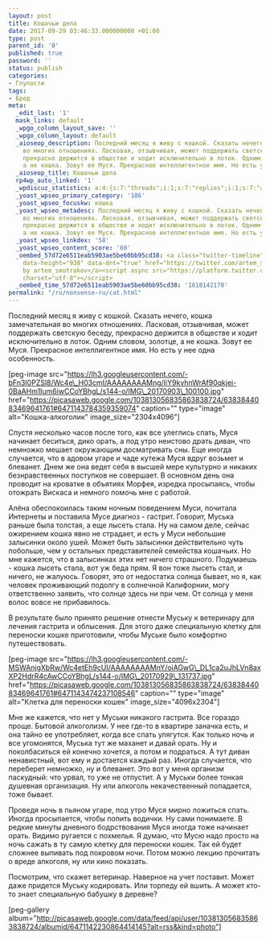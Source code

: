 ```yaml
---
layout: post
title: Кошачьи дела
date: 2017-09-29 03:46:33.000000000 +01:00
type: post
parent_id: '0'
published: true
password: ''
status: publish
categories:
- Глупости
tags:
- Бред
meta:
  _edit_last: '1'
  mask_links: default
  _wpgo_column_layout_save: ''
  _wpgo_column_layout: default
  _aioseop_description: Последний месяц я живу с кошкой. Сказать нечего, кошка замечательная
    во многих отношениях. Ласковая, отзывчивая, может поддержать светскую беседу,
    прекрасно держится в обществе и ходит исключительно в лоток. Одним словом, золотце,
    а не кошка. Зовут ее Муся. Прекрасное интеллигентное имя. Но есть у нее одна особенность.
  _aioseop_title: Кошачьи дела
  rp4wp_auto_linked: '1'
  _wpdiscuz_statistics: a:4:{s:7:"threads";i:1;s:7:"replies";i:1;s:7:"authors";i:2;s:14:"recent_authors";a:2:{i:0;O:8:"stdClass":3:{s:20:"comment_author_email";s:25:"artem.smotrakov@gmail.com";s:14:"comment_author";s:5:"artem";s:7:"user_id";s:1:"1";}i:1;O:8:"stdClass":3:{s:20:"comment_author_email";s:25:"filatoff.andrey@gmail.com";s:14:"comment_author";s:24:"Торпедоносец";s:7:"user_id";s:1:"0";}}}
  _yoast_wpseo_primary_category: '186'
  _yoast_wpseo_focuskw: кошка
  _yoast_wpseo_metadesc: Последний месяц я живу с кошкой. Сказать нечего, кошка замечательная
    во многих отношениях. Ласковая, отзывчивая, может поддержать светскую беседу,
    прекрасно держится в обществе и ходит исключительно в лоток. Одним словом, золотце,
    а не кошка. Зовут ее Муся. Прекрасное интеллигентное имя. Но есть у нее одна особенность.
  _yoast_wpseo_linkdex: '58'
  _yoast_wpseo_content_score: '60'
  _oembed_57d72e6511eab5903ae5be60bb95cd38: <a class="twitter-timeline" data-width="625"
    data-height="938" data-dnt="true" href="https://twitter.com/artem_smotrakov?ref_src=twsrc%5Etfw">Tweets
    by artem_smotrakov</a><script async src="https://platform.twitter.com/widgets.js"
    charset="utf-8"></script>
  _oembed_time_57d72e6511eab5903ae5be60bb95cd38: '1618142178'
permalink: "/ru/nonsense-ru/cat.html"
---
```

Последний месяц я живу с кошкой. Сказать нечего, кошка замечательная во многих отношениях. Ласковая, отзывчивая, может поддержать светскую беседу, прекрасно держится в обществе и ходит исключительно в лоток. Одним словом, золотце, а не кошка. Зовут ее Муся. Прекрасное интеллигентное имя. Но есть у нее одна особенность.

[peg-image src="https://lh3.googleusercontent.com/-bFn3I0PZSl8/Wc4e\_H03cmI/AAAAAAAAMng/IiY9kvhnWrAf90qkjei-0BaAHm1Ium6iwCCoYBhgL/s144-o/IMG\_20170903\_100100.jpg" href="https://picasaweb.google.com/103813056835863838724/6383844083469641761#6471143784359359074" caption="" type="image" alt="Кошка-алкоголик" image\_size="2304x4096"]

<!--more-->

Спустя несколько часов после того, как все улеглись спать, Муся начинает беситься, дико орать, а под утро неистово драть диван, что немножко мешает окружающим досматривать сны. Еще иногда случается, что в адовом угаре и чаде кутежа Муся вдруг возьмет и блеванет. Днем же она ведет себя в высшей мере культурно и никаких безнравственных поступков не совершает. В основном день она проводит на кроватке в объятиях Морфея, изредка просыпаясь, чтобы отожрать Вискаса и немного помочь мне с работой.

Алёна обеспокоилась таким ночным поведением Муси, почитала Интернеты и поставила Мусе диагноз - гастрит. Говорит, Муська раньше была толстая, а еще лысеть стала. Ну на самом деле, сейчас ожирением кошка явно не страдает, и есть у Муси небольшие залысинки около ушей. Может быть залысинки действительно чуть побольше, чем у остальных представителей семейства кошачьих. Но мне кажется, что в залысинках этих нет ничего страшного. Подумаешь - кошка лысеть стала, вот уж беда прям. Я вон тоже лысеть стал, и ничего, не жалуюсь. Говорят, это от недостатка солнца бывает, но я, как человек проживающий подолгу в солнечной Калифорнии, могу ответственно заявить, что солнце здесь ни при чем. От солнца у меня волос вовсе не прибавилось.

В результате было принято решение отнести Муську к ветеринару для лечения гастрита и облысения. Для этого даже специальную клетку для переноски кошке приготовили, чтобы Муське было комфортно путешествовать.

[peg-image src="https://lh3.googleusercontent.com/-MSWAnjgXbRw/Wc4etEh9cUI/AAAAAAAAMnY/oiAGwG\_DL1ca2uJhLVn8axXP2HdrR4cAwCCoYBhgL/s144-o/IMG\_20170929\_131737.jpg" href="https://picasaweb.google.com/103813056835863838724/6383844083469641761#6471143474237108546" caption="" type="image" alt="Клетка для переноски кошек" image\_size="4096x2304"]

Мне же кажется, что нет у Муськи никакого гастрита. Все гораздо проще. Бытовой алкоголизм. У нее где-то в квартире заначка есть, и она тайно ее употребляет, когда все спать улягутся. Как только ночь и все угомонятся, Муська тут же маханет и давай орать. Ну и поколбаситься ей конечно хочется, а потом и подраться. А тут диван ненавистный, вот ему и достается каждый раз. Иногда случается, что переберет немножко, ну и блеванет. Это вот у меня организм паскудный: что урвал, то уже не отпустит. А у Муськи более тонкая душевная организация. Ну или алкоголь некачественный попадается, тоже бывает.

Проведя ночь в пьяном угаре, под утро Муся мирно ложиться спать. Иногда просыпается, чтобы попить водички. Ну сами понимаете. В редкие минуты дневного бодрствования Муся иногда тоже начинает орать. Видимо ругается с похмелья. Я думаю, что Мусю надо просто на ночь сажать в ту самую клетку для переноски кошек. Так ей будет сложнее выпивать под покровом ночи. Потом можно лекцию прочитать о вреде алкоголя, ну или кино показать.

Посмотрим, что скажет ветеринар. Наверное на учет поставит. Может даже придется Муську кодировать. Или торпеду ей вшить. А может кто-то знает специальную бабушку в деревне?

[peg-gallery album="http://picasaweb.google.com/data/feed/api/user/103813056835863838724/albumid/6471142230864414145?alt=rss&kind=photo"]

